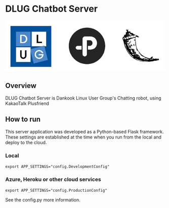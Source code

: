 # DLUG Chatbot Server

![Intro](./img/intro.png)

## Overview

DLUG Chatbot Server is Dankook Linux User Group's Chatting robot, using KakaoTalk Plusfriend



## How to run

This server application was developed as a Python-based Flask framework. These settings are established at the time when you run from the local and deploy to the cloud.



### Local

```
export APP_SETTINGS="config.DevelopmentConfig"
```



### Azure, Heroku or other cloud services

```
export APP_SETTINGS="config.ProductionConfig"
```



See the config.py more information.



